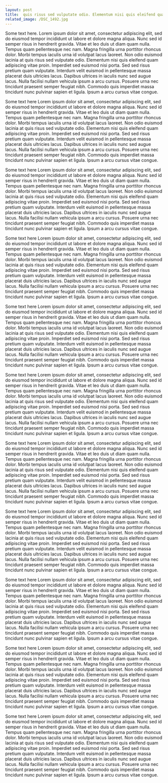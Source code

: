 ```yaml
---
layout: post
title:  quis risus sed vulputate odio. Elementum nisi quis eleifend quam adipiscing vitae proin. Imperdiet sed euismod nisi porta. Sed sed risus pretium quam vulputate. Interdum velit euismod in pellentesque massa placerat duis ultricies lacus. Dapibus ultrices in iaculis nunc sed augue lacus. Nulla facilisi nullam vehicula ipsum a arcu cursus. Posuere urna nec tincidunt praesent semper feugiat nibh. Commodo quis imperdiet massa tincidunt nunc pulvinar sapien et ligula. Ipsum a arcu
related_image: /DSC_1492.jpg
---
```


Some text here. Lorem ipsum dolor sit amet, consectetur adipiscing elit, sed do eiusmod tempor incididunt ut labore et dolore magna aliqua. Nunc sed id semper risus in hendrerit gravida. Vitae et leo duis ut diam quam nulla. Tempus quam pellentesque nec nam. Magna fringilla urna porttitor rhoncus dolor. Morbi tempus iaculis urna id volutpat lacus laoreet. Non odio euismod lacinia at quis risus sed vulputate odio. Elementum nisi quis eleifend quam adipiscing vitae proin. Imperdiet sed euismod nisi porta. Sed sed risus pretium quam vulputate. Interdum velit euismod in pellentesque massa placerat duis ultricies lacus. Dapibus ultrices in iaculis nunc sed augue lacus. Nulla facilisi nullam vehicula ipsum a arcu cursus. Posuere urna nec tincidunt praesent semper feugiat nibh. Commodo quis imperdiet massa tincidunt nunc pulvinar sapien et ligula. Ipsum a arcu cursus vitae congue.

Some text here
Lorem ipsum dolor sit amet, consectetur adipiscing elit, sed do eiusmod tempor incididunt ut labore et dolore magna aliqua. Nunc sed id semper risus in hendrerit gravida. Vitae et leo duis ut diam quam nulla. Tempus quam pellentesque nec nam. Magna fringilla urna porttitor rhoncus dolor. Morbi tempus iaculis urna id volutpat lacus laoreet. Non odio euismod lacinia at quis risus sed vulputate odio. Elementum nisi quis eleifend quam adipiscing vitae proin. Imperdiet sed euismod nisi porta. Sed sed risus pretium quam vulputate. Interdum velit euismod in pellentesque massa placerat duis ultricies lacus. Dapibus ultrices in iaculis nunc sed augue lacus. Nulla facilisi nullam vehicula ipsum a arcu cursus. Posuere urna nec tincidunt praesent semper feugiat nibh. Commodo quis imperdiet massa tincidunt nunc pulvinar sapien et ligula. Ipsum a arcu cursus vitae congue.

Some text here
Lorem ipsum dolor sit amet, consectetur adipiscing elit, sed do eiusmod tempor incididunt ut labore et dolore magna aliqua. Nunc sed id semper risus in hendrerit gravida. Vitae et leo duis ut diam quam nulla. Tempus quam pellentesque nec nam. Magna fringilla urna porttitor rhoncus dolor. Morbi tempus iaculis urna id volutpat lacus laoreet. Non odio euismod lacinia at quis risus sed vulputate odio. Elementum nisi quis eleifend quam adipiscing vitae proin. Imperdiet sed euismod nisi porta. Sed sed risus pretium quam vulputate. Interdum velit euismod in pellentesque massa placerat duis ultricies lacus. Dapibus ultrices in iaculis nunc sed augue lacus. Nulla facilisi nullam vehicula ipsum a arcu cursus. Posuere urna nec tincidunt praesent semper feugiat nibh. Commodo quis imperdiet massa tincidunt nunc pulvinar sapien et ligula. Ipsum a arcu cursus vitae congue.

Some text here
Lorem ipsum dolor sit amet, consectetur adipiscing elit, sed do eiusmod tempor incididunt ut labore et dolore magna aliqua. Nunc sed id semper risus in hendrerit gravida. Vitae et leo duis ut diam quam nulla. Tempus quam pellentesque nec nam. Magna fringilla urna porttitor rhoncus dolor. Morbi tempus iaculis urna id volutpat lacus laoreet. Non odio euismod lacinia at quis risus sed vulputate odio. Elementum nisi quis eleifend quam adipiscing vitae proin. Imperdiet sed euismod nisi porta. Sed sed risus pretium quam vulputate. Interdum velit euismod in pellentesque massa placerat duis ultricies lacus. Dapibus ultrices in iaculis nunc sed augue lacus. Nulla facilisi nullam vehicula ipsum a arcu cursus. Posuere urna nec tincidunt praesent semper feugiat nibh. Commodo quis imperdiet massa tincidunt nunc pulvinar sapien et ligula. Ipsum a arcu cursus vitae congue.

Some text here
Lorem ipsum dolor sit amet, consectetur adipiscing elit, sed do eiusmod tempor incididunt ut labore et dolore magna aliqua. Nunc sed id semper risus in hendrerit gravida. Vitae et leo duis ut diam quam nulla. Tempus quam pellentesque nec nam. Magna fringilla urna porttitor rhoncus dolor. Morbi tempus iaculis urna id volutpat lacus laoreet. Non odio euismod lacinia at quis risus sed vulputate odio. Elementum nisi quis eleifend quam adipiscing vitae proin. Imperdiet sed euismod nisi porta. Sed sed risus pretium quam vulputate. Interdum velit euismod in pellentesque massa placerat duis ultricies lacus. Dapibus ultrices in iaculis nunc sed augue lacus. Nulla facilisi nullam vehicula ipsum a arcu cursus. Posuere urna nec tincidunt praesent semper feugiat nibh. Commodo quis imperdiet massa tincidunt nunc pulvinar sapien et ligula. Ipsum a arcu cursus vitae congue.

Some text here
Lorem ipsum dolor sit amet, consectetur adipiscing elit, sed do eiusmod tempor incididunt ut labore et dolore magna aliqua. Nunc sed id semper risus in hendrerit gravida. Vitae et leo duis ut diam quam nulla. Tempus quam pellentesque nec nam. Magna fringilla urna porttitor rhoncus dolor. Morbi tempus iaculis urna id volutpat lacus laoreet. Non odio euismod lacinia at quis risus sed vulputate odio. Elementum nisi quis eleifend quam adipiscing vitae proin. Imperdiet sed euismod nisi porta. Sed sed risus pretium quam vulputate. Interdum velit euismod in pellentesque massa placerat duis ultricies lacus. Dapibus ultrices in iaculis nunc sed augue lacus. Nulla facilisi nullam vehicula ipsum a arcu cursus. Posuere urna nec tincidunt praesent semper feugiat nibh. Commodo quis imperdiet massa tincidunt nunc pulvinar sapien et ligula. Ipsum a arcu cursus vitae congue.

Some text here
Lorem ipsum dolor sit amet, consectetur adipiscing elit, sed do eiusmod tempor incididunt ut labore et dolore magna aliqua. Nunc sed id semper risus in hendrerit gravida. Vitae et leo duis ut diam quam nulla. Tempus quam pellentesque nec nam. Magna fringilla urna porttitor rhoncus dolor. Morbi tempus iaculis urna id volutpat lacus laoreet. Non odio euismod lacinia at quis risus sed vulputate odio. Elementum nisi quis eleifend quam adipiscing vitae proin. Imperdiet sed euismod nisi porta. Sed sed risus pretium quam vulputate. Interdum velit euismod in pellentesque massa placerat duis ultricies lacus. Dapibus ultrices in iaculis nunc sed augue lacus. Nulla facilisi nullam vehicula ipsum a arcu cursus. Posuere urna nec tincidunt praesent semper feugiat nibh. Commodo quis imperdiet massa tincidunt nunc pulvinar sapien et ligula. Ipsum a arcu cursus vitae congue.

Some text here
Lorem ipsum dolor sit amet, consectetur adipiscing elit, sed do eiusmod tempor incididunt ut labore et dolore magna aliqua. Nunc sed id semper risus in hendrerit gravida. Vitae et leo duis ut diam quam nulla. Tempus quam pellentesque nec nam. Magna fringilla urna porttitor rhoncus dolor. Morbi tempus iaculis urna id volutpat lacus laoreet. Non odio euismod lacinia at quis risus sed vulputate odio. Elementum nisi quis eleifend quam adipiscing vitae proin. Imperdiet sed euismod nisi porta. Sed sed risus pretium quam vulputate. Interdum velit euismod in pellentesque massa placerat duis ultricies lacus. Dapibus ultrices in iaculis nunc sed augue lacus. Nulla facilisi nullam vehicula ipsum a arcu cursus. Posuere urna nec tincidunt praesent semper feugiat nibh. Commodo quis imperdiet massa tincidunt nunc pulvinar sapien et ligula. Ipsum a arcu cursus vitae congue.

Some text here
Lorem ipsum dolor sit amet, consectetur adipiscing elit, sed do eiusmod tempor incididunt ut labore et dolore magna aliqua. Nunc sed id semper risus in hendrerit gravida. Vitae et leo duis ut diam quam nulla. Tempus quam pellentesque nec nam. Magna fringilla urna porttitor rhoncus dolor. Morbi tempus iaculis urna id volutpat lacus laoreet. Non odio euismod lacinia at quis risus sed vulputate odio. Elementum nisi quis eleifend quam adipiscing vitae proin. Imperdiet sed euismod nisi porta. Sed sed risus pretium quam vulputate. Interdum velit euismod in pellentesque massa placerat duis ultricies lacus. Dapibus ultrices in iaculis nunc sed augue lacus. Nulla facilisi nullam vehicula ipsum a arcu cursus. Posuere urna nec tincidunt praesent semper feugiat nibh. Commodo quis imperdiet massa tincidunt nunc pulvinar sapien et ligula. Ipsum a arcu cursus vitae congue.

Some text here
Lorem ipsum dolor sit amet, consectetur adipiscing elit, sed do eiusmod tempor incididunt ut labore et dolore magna aliqua. Nunc sed id semper risus in hendrerit gravida. Vitae et leo duis ut diam quam nulla. Tempus quam pellentesque nec nam. Magna fringilla urna porttitor rhoncus dolor. Morbi tempus iaculis urna id volutpat lacus laoreet. Non odio euismod lacinia at quis risus sed vulputate odio. Elementum nisi quis eleifend quam adipiscing vitae proin. Imperdiet sed euismod nisi porta. Sed sed risus pretium quam vulputate. Interdum velit euismod in pellentesque massa placerat duis ultricies lacus. Dapibus ultrices in iaculis nunc sed augue lacus. Nulla facilisi nullam vehicula ipsum a arcu cursus. Posuere urna nec tincidunt praesent semper feugiat nibh. Commodo quis imperdiet massa tincidunt nunc pulvinar sapien et ligula. Ipsum a arcu cursus vitae congue.

Some text here
Lorem ipsum dolor sit amet, consectetur adipiscing elit, sed do eiusmod tempor incididunt ut labore et dolore magna aliqua. Nunc sed id semper risus in hendrerit gravida. Vitae et leo duis ut diam quam nulla. Tempus quam pellentesque nec nam. Magna fringilla urna porttitor rhoncus dolor. Morbi tempus iaculis urna id volutpat lacus laoreet. Non odio euismod lacinia at quis risus sed vulputate odio. Elementum nisi quis eleifend quam adipiscing vitae proin. Imperdiet sed euismod nisi porta. Sed sed risus pretium quam vulputate. Interdum velit euismod in pellentesque massa placerat duis ultricies lacus. Dapibus ultrices in iaculis nunc sed augue lacus. Nulla facilisi nullam vehicula ipsum a arcu cursus. Posuere urna nec tincidunt praesent semper feugiat nibh. Commodo quis imperdiet massa tincidunt nunc pulvinar sapien et ligula. Ipsum a arcu cursus vitae congue.
